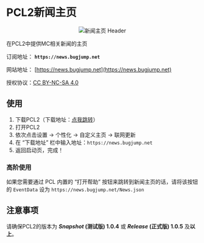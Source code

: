 # PCL2新闻主页

<div align="center"><img src="https://www.lightbeacon.top/pnh/newsimgs/header.jpg" alt="新闻主页 Header"/></div>

在PCL2中提供MC相关新闻的主页

订阅地址： **`https://news.bugjump.net`**

网站地址： [https://news.bugjump.net](https://news.bugjump.net)

授权协议：[CC BY-NC-SA 4.0](https://creativecommons.org/licenses/by-nc-sa/4.0/)

## 使用

1. 下载PCL2（下载地址：[点我跳转](https://afdian.net/p/0164034c016c11ebafcb52540025c377)）
2. 打开PCL2
3. 依次点击设置 -> 个性化 -> 自定义主页 -> 联网更新
4. 在 “下载地址” 栏中输入地址：`https://news.bugjump.net`
5. 返回启动页，完成！

### 高阶使用

如果您需要通过 PCL 内置的 “打开帮助” 按钮来跳转到新闻主页的话，请将该按钮的 `EventData` 设为 `https://news.bugjump.net/News.json`

## 注意事项

请确保PCL2的版本为 ***Snapshot* (测试版) 1.0.4** 或 ***Release* (正式版) 1.0.5** 及**以上**。
